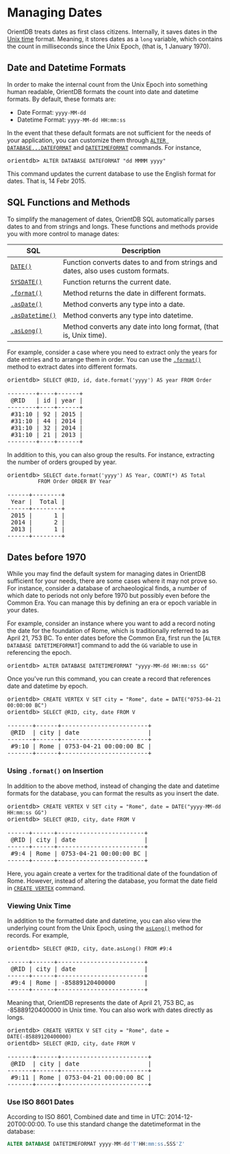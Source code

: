<!-- proofread 2015-11-26 SAM -->
# Managing Dates

OrientDB treats dates as first class citizens. Internally, it saves dates in the [Unix time](https://en.wikipedia.org/wiki/Unix_time) format.  Meaning, it stores dates as a `long` variable, which contains the count in milliseconds since the Unix Epoch, (that is, 1 January 1970).

## Date and Datetime Formats

In order to make the internal count from the Unix Epoch into something human readable, OrientDB formats the count into date and datetime formats.  By default, these formats are:

- Date Format: `yyyy-MM-dd`
- Datetime Format: `yyyy-MM-dd HH:mm:ss`

In the event that these default formats are not sufficient for the needs of your application, you can customize them through [`ALTER DATABASE...DATEFORMAT`](SQL-Alter-Database.md) and [`DATETIMEFORMAT`](SQL-Alter-Database.md) commands.  For instance,

<pre>
orientdb> <code class="lang-sql userinput">ALTER DATABASE DATEFORMAT "dd MMMM yyyy"</code>
</pre>

This command updates the current database to use the English format for dates.  That is, 14 Febr 2015.

## SQL Functions and Methods

To simplify the management of dates, OrientDB SQL automatically parses dates to and from strings and longs.  These functions and methods provide you with more control to manage dates:

| SQL | Description |
|----|----|
| [`DATE()`](SQL-Functions.md#date) | Function converts dates to and from strings and dates, also uses custom formats.|
| [`SYSDATE()`](SQL-Functions.md#sysdate) | Function returns the current date.|
| [`.format()`](SQL-Methods.md#format) | Method returns the date in different formats.|
| [`.asDate()`](SQL-Methods.md#asdate) | Method converts any type into a date.|
| [`.asDatetime()`](SQL-Methods.md#asdatetime) | Method converts any type into datetime.|
| [`.asLong()`](SQL-Methods.md#aslong)| Method converts any date into long format, (that is, Unix time).|

For example, consider a case where you need to extract only the years for date entries and to arrange them in order.  You can use the [`.format()`](SQL-Methods.md#format) method to extract dates into different formats.

<pre>
orientdb> <code class="lang-sql userinput">SELECT @RID, id, date.format('yyyy') AS year FROM Order</code>

--------+----+------+
 @RID   | id | year |
--------+----+------+
 #31:10 | 92 | 2015 |
 #31:10 | 44 | 2014 |
 #31:10 | 32 | 2014 |
 #31:10 | 21 | 2013 |
--------+----+------+
</pre>

In addition to this, you can also group the results. For instance, extracting the number of orders grouped by year.

<pre>
orientdb> <code class="lang-sql userinput">SELECT date.format('yyyy') AS Year, COUNT(*) AS Total 
          FROM Order ORDER BY Year</code>

------+--------+
 Year |  Total |
------+--------+
 2015 |      1 |
 2014 |      2 |
 2013 |      1 |
------+--------+
</pre>

## Dates before 1970

While you may find the default system for managing dates in OrientDB sufficient for your needs, there are some cases where it may not prove so.  For instance, consider a database of archaeological finds, a number of which date to periods not only before 1970 but possibly even before the Common Era.  You can manage this by defining an era or epoch variable in your dates.

For example, consider an instance where you want to add a record noting the date for the foundation of Rome, which is traditionally referred to as April 21, 753 BC.  To enter dates before the Common Era, first run the [`ALTER DATABASE DATETIMEFORMAT`] command to add the `GG` variable to use in referencing the epoch.

<pre>
orientdb> <code class="lang-sql userinput">ALTER DATABASE DATETIMEFORMAT "yyyy-MM-dd HH:mm:ss GG"</code>
</pre>

Once you've run this command, you can create a record that references date and datetime by epoch.

<pre>
orientdb> <code class="lang-sql userinput">CREATE VERTEX V SET city = "Rome", date = DATE("0753-04-21 00:00:00 BC")</code>
orientdb> <code class="lang-sql userinput">SELECT @RID, city, date FROM V</code>

-------+------+------------------------+
 @RID  | city | date                   |
-------+------+------------------------+
 #9:10 | Rome | 0753-04-21 00:00:00 BC |
-------+------+------------------------+
</pre>

### Using `.format()` on Insertion

In addition to the above method, instead of changing the date and datetime formats for the database, you can format the results as you insert the date.

<pre>
orientdb> <code class="lang-sql userinput">CREATE VERTEX V SET city = "Rome", date = DATE("yyyy-MM-dd HH:mm:ss GG")</code>
orientdb> <code class="lang-sql userinput">SELECT @RID, city, date FROM V</code>

------+------+------------------------+
 @RID | city | date                   |
------+------+------------------------+
 #9:4 | Rome | 0753-04-21 00:00:00 BC |
------+------+------------------------+
</pre>

Here, you again create a vertex for the traditional date of the foundation of Rome.  However, instead of altering the database, you format the date field in [`CREATE VERTEX`](SQL-Create-Vertex.md) command.

### Viewing Unix Time

In addition to the formatted date and datetime, you can also view the underlying count from the Unix Epoch, using the [`asLong()`](SQL-Methods.md#aslong) method for records.  For example,

<pre>
orientdb> <code class='lang-sql userinput'>SELECT @RID, city, date.asLong() FROM #9:4</code>

------+------+------------------------+
 @RID | city | date                   |
------+------+------------------------+
 #9:4 | Rome | -85889120400000        |
------+------+------------------------+
</pre>

Meaning that, OrientDB represents the date of April 21, 753 BC, as -85889120400000 in Unix time.  You can also work with dates directly as longs.

<pre>
orientdb> <code class="lang-sql userinput">CREATE VERTEX V SET city = "Rome", date = DATE(-85889120400000)</code>
orientdb> <code class="lang-sql userinput">SELECT @RID, city, date FROM V</code>

-------+------+------------------------+
 @RID  | city | date                   |
-------+------+------------------------+
 #9:11 | Rome | 0753-04-21 00:00:00 BC |
-------+------+------------------------+
</pre>


### Use ISO 8601 Dates
According to ISO 8601, Combined date and time in UTC: 2014-12-20T00:00:00. To use this standard change the datetimeformat in the database:

```sql
ALTER DATABASE DATETIMEFORMAT yyyy-MM-dd'T'HH:mm:ss.SSS'Z'
```
